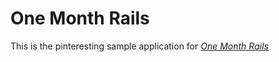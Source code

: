 # One Month Rails
This is the pinteresting sample application for
[*One Month Rails*](http://onemonthrails.com)

